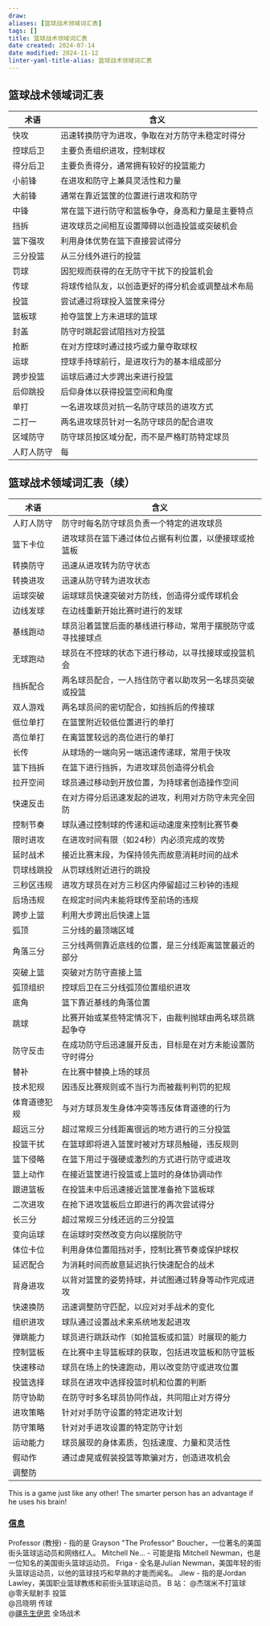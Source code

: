 ```yaml
---
draw:
aliases: [篮球战术领域词汇表]
tags: []
title: 篮球战术领域词汇表
date created: 2024-07-14
date modified: 2024-11-12
linter-yaml-title-alias: 篮球战术领域词汇表
---
```


## 篮球战术领域词汇表

| 术语              | 含义                                                         |
|-------------------|--------------------------------------------------------------|
| 快攻              | 迅速转换防守为进攻，争取在对方防守未稳定时得分                 |
| 控球后卫          | 主要负责组织进攻，控制球权                                   |
| 得分后卫          | 主要负责得分，通常拥有较好的投篮能力                         |
| 小前锋            | 在进攻和防守上兼具灵活性和力量                               |
| 大前锋            | 通常在靠近篮筐的位置进行进攻和防守                           |
| 中锋              | 常在篮下进行防守和篮板争夺，身高和力量是主要特点             |
| 挡拆              | 进攻球员之间相互设置障碍以创造投篮或突破机会                 |
| 篮下强攻          | 利用身体优势在篮下直接尝试得分                               |
| 三分投篮          | 从三分线外进行的投篮                                         |
| 罚球              | 因犯规而获得的在无防守干扰下的投篮机会                       |
| 传球              | 将球传给队友，以创造更好的得分机会或调整战术布局               |
| 投篮              | 尝试通过将球投入篮筐来得分                                   |
| 篮板球            | 抢夺篮筐上方未进球的篮球                                     |
| 封盖              | 防守时跳起尝试阻挡对方投篮                                   |
| 抢断              | 在对方控球时通过技巧或力量夺取球权                           |
| 运球              | 控球手持球前行，是进攻行为的基本组成部分                      |
| 跨步投篮          | 运球后通过大步跨出来进行投篮                                 |
| 后仰跳投          | 后仰身体以获得投篮空间和角度                                 |
| 单打              | 一名进攻球员对抗一名防守球员的进攻方式                        |
| 二打一            | 两名进攻球员针对一名防守球员的配合进攻                       |
| 区域防守          | 防守球员按区域分配，而不是严格盯防特定球员                   |
| 人盯人防守        | 每

## 篮球战术领域词汇表（续）

| 术语                | 含义                                                         |
|---------------------|--------------------------------------------------------------|
| 人盯人防守          | 防守时每名防守球员负责一个特定的进攻球员                     |
| 篮下卡位            | 进攻球员在篮下通过体位占据有利位置，以便接球或抢篮板         |
| 转换防守            | 迅速从进攻转为防守状态                                       |
| 转换进攻            | 迅速从防守转为进攻状态                                       |
| 运球突破            | 运球球员快速突破对方防线，创造得分或传球机会                 |
| 边线发球            | 在边线重新开始比赛时进行的发球                               |
| 基线跑动            | 球员沿着篮筐后面的基线进行移动，常用于摆脱防守或寻找接球点   |
| 无球跑动            | 球员在不控球的状态下进行移动，以寻找接球或投篮机会           |
| 挡拆配合            | 两名球员配合，一人挡住防守者以助攻另一名球员突破或投篮      |
| 双人游戏            | 两名球员间的密切配合，如挡拆后的传接球                       |
| 低位单打            | 在篮筐附近较低位置进行的单打                                 |
| 高位单打            | 在离篮筐较远的高位进行的单打                                 |
| 长传                | 从球场的一端向另一端迅速传递球，常用于快攻                   |
| 篮下挡拆            | 在篮下进行挡拆，为进攻球员创造得分机会                       |
| 拉开空间            | 球员通过移动到开放位置，为持球者创造操作空间                 |
| 快速反击            | 在对方得分后迅速发起的进攻，利用对方防守未完全回防           |
| 控制节奏            | 球队通过控制球的传递和运动速度来控制比赛节奏                 |
| 限时进攻            | 在进攻时间有限（如24秒）内必须完成的攻势                     |
| 延时战术            | 接近比赛末段，为保持领先而故意消耗时间的战术                 |
| 罚球线跳投          | 从罚球线附近进行的跳投                                       |
| 三秒区违规          | 进攻方球员在对方三秒区内停留超过三秒钟的违规                 |
| 后场违规            | 在规定时间内未能将球传至前场的违规                           |
| 跨步上篮            | 利用大步跨出后快速上篮                                       |
| 弧顶                | 三分线的最顶端区域                                           |
| 角落三分            | 三分线两侧靠近底线的位置，是三分线距离篮筐最近的部分         |
| 突破上篮            | 突破对方防守直接上篮                                         |
| 弧顶组织            | 控球后卫在三分线弧顶位置组织进攻                             |
| 底角                | 篮下靠近基线的角落位置                                       |
| 跳球                | 比赛开始或某些特定情况下，由裁判抛球由两名球员跳起争夺       |
| 防守反击            | 在成功防守后迅速展开反击，目标是在对方未能设置防守时得分     |
| 替补                | 在比赛中替换上场的球员                                       |
| 技术犯规            | 因违反比赛规则或不当行为而被裁判判罚的犯规                   |
| 体育道德犯规        | 与对方球员发生身体冲突等违反体育道德的行为                   |
| 超远三分            | 超过常规三分线距离很远的地方进行的三分投篮                   |
| 投篮干扰            | 在篮球即将进入篮筐时被对方球员触碰，违反规则                 |
| 篮下侵略            | 在篮下用过于强硬或激烈的方式进行防守或进攻                   |
| 篮上动作            | 在接近篮筐进行投篮或上篮时的身体协调动作                     |
| 跟进篮板            | 在投篮未中后迅速接近篮筐准备抢下篮板球                       |
| 二次进攻            | 在抢下进攻篮板后立即进行的再次尝试得分                       |
| 长三分              | 超过常规三分线还远的三分投篮                                 |
| 变向运球            | 在运球时突然改变方向以摆脱防守                               |
| 体位卡位            | 利用身体位置阻挡对手，控制比赛节奏或保护球权                  |
| 延迟配合            | 为消耗时间而故意延迟执行快速配合的战术                       |
| 背身进攻            | 以背对篮筐的姿势持球，并试图通过转身等动作完成进攻            |
| 快速换防            | 迅速调整防守匹配，以应对对手战术的变化                       |
| 组织进攻            | 球队通过设置战术来系统地发起进攻                             |
| 弹跳能力            | 球员进行跳跃动作（如抢篮板或扣篮）时展现的能力               |
| 控制篮板            | 在比赛中主导篮板球的获取，包括进攻篮板和防守篮板             |
| 快速移动            | 球员在场上的快速跑动，用以改变防守或进攻位置                 |
| 投篮选择            | 球员在进攻中选择投篮时机和位置的判断                         |
| 防守协助            | 在防守时多名球员协同作战，共同阻止对方得分                   |
| 进攻策略            | 针对对手防守设置的特定进攻计划                               |
| 防守策略            | 针对对手进攻设置的特定防守计划                               |
| 运动能力            | 球员展现的身体素质，包括速度、力量和灵活性                   |
| 假动作              | 通过虚晃或假装投篮等欺骗对方，创造进攻机会                   |
| 调整防

This is a game just like any other! The smarter person has an advantage if he uses his brain!

### [信息](信息.md)

Professor (教授) - 指的是 Grayson "The Professor" Boucher，一位著名的美国街头篮球运动员和网络红人。
Mitchell Ne... - 可能是指 Mitchell Newman，也是一位知名的美国街头篮球运动员。
Friga - 全名是Julian Newman，美国年轻的街头篮球运动员，以他的篮球技巧和早熟的才能而闻名。
Jlew - 指的是Jordan Lawley，美国职业篮球教练和前街头篮球运动员。
B 站：
@杰瑞米不打篮球  
@零夭赋射手 投篮  
@吕晓明 传球  
@[疆先生伊恩](https://space.bilibili.com/386923478) 全场战术
